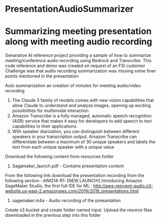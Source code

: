# PresentationAudioSummarizer


# Summarizing meeting presentation along with meeting audio recording

Genarative AI reference project providing a sample of how to summarize meeting/conference audio recording using Bedrock and Transcribe.
This code reference and demo was created on request of an FSI customer
Challenge was that audio recording summarization was missing some finer points mentioned in the presentation

Auto summarization an creation of minutes for meeting audio/video recording

1. The Claude 3 family of models comes with new vision capabilities that allow Claude to understand and analyze images, opening up exciting possibilities for multimodal interaction
2. Amazon Transcribe is a fully managed, automatic speech recognition (ASR) service that makes it easy for developers to add speech to text capabilities to their applications.
3. With speaker diarization, you can distinguish between different speakers in your transcription output. Amazon Transcribe can differentiate between a maximum of 30 unique speakers and labels the text from each unique speaker with a unique value

Download the following content from resources folder
1. Sagamaker_launch.pdf     -   Contains presentation content

From the following link download the presentation recording from the following section : AIM214-R1: [NEW LAUNCH!] Introducing Amazon SageMaker Studio, the first full IDE for ML  : 
http://aws-reinvent-audio.s3-website.us-east-2.amazonaws.com/2019/2019_presentations.html  
1. sagemaker.m4a            -   Audio recording of the preeantation

Create s3 bucket and create folder named input. Upload the resorce files downloaded in the previous step into this folder

